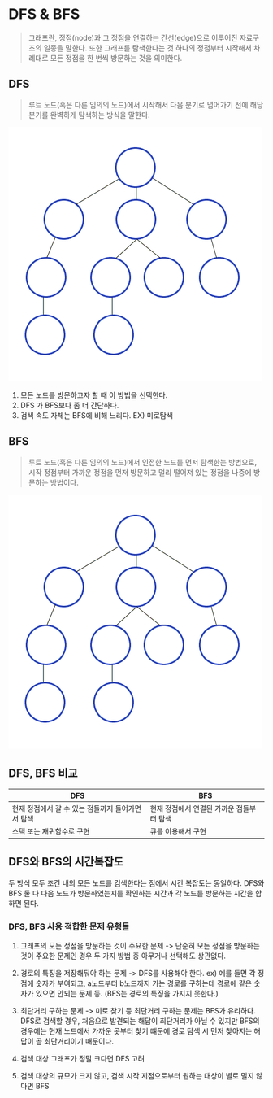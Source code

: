 # DFS & BFS
> 그래프란, 정점(node)과 그 정점을 연결하는 간선(edge)으로 이루어진 자료구조의 일종을 말한다.
> 또한 그래프를 탐색한다는 것 하나의 정점부터 시작해서 차례대로 모든 정점을 한 번씩 방문하는 것을 의미한다.


## DFS
> 루트 노드(혹은 다른 임의의 노드)에서 시작해서 다음 분기로 넘어가기 전에 해당 분기를 완벽하게 탐색하는 방식을 말한다.

![img.png](../../../Etc/Img/dfs.gif)

1. 모든 노드를 방문하고자 할 때 이 방법을 선택한다.
2. DFS 가 BFS보다 좀 더 간단하다.
3. 검색 속도 자체는 BFS에 비해 느리다.
EX) 미로탐색

## BFS
> 루트 노드(혹은 다른 임의의 노드)에서 인접한 노드를 먼저 탐색한는 방법으로, 시작 정점부터 가까운 정점을 먼저 방문하고 멀리 떨어져 있는
> 정점을 나중에 방문하는 방법이다.

![img.png](../../../Etc/Img/bfs.gif)

## DFS, BFS 비교

|DFS|BFS|
|------|---|
|현재 정점에서 갈 수 있는 점들까지 들어가면서 탐색|현재 정점에서 연결된 가까운 점들부터 탐색|
|스택 또는 재귀함수로 구현|큐를 이용해서 구현|

## DFS와 BFS의 시간복잡도
두 방식 모두 조건 내의 모든 노드를 검색한다는 점에서 시간 복잡도는 동일하다.
DFS와 BFS 둘 다 다음 노드가 방문하였는지를 확인하는 시간과 각 노드를 방문하는 시간을 합하면 된다.

### DFS, BFS 사용 적합한 문제 유형들
1. 그래프의 모든 정점을 방문하는 것이 주요한 문제
    -> 단순히 모든 정점을 방문하는 것이 주요한 문제인 경우 두 가지 방법 중 아무거나 선택해도 상관없다.
    
2. 경로의 특징을 저장해둬야 하는 문제
    -> DFS를 사용해야 한다.
    ex) 예를 들면 각 정점에 숫자가 부여되고, a노드부터 b노드까지 가는 경로를 구하는데 경로에 같은 숫자가 있으면 안되는 문제 등.
        (BFS는 경로의 특징을 가지지 못한다.)
        
3. 최단거리 구하는 문제
    -> 미로 찾기 등 최단거리 구하는 문제는 BFS가 유리하다.
       DFS로 검색할 경우, 처음으로 발견되는 해답이 최단거리가 아닐 수 있지만 BFS의 경우에는 현재 노드에서 가까운 곳부터 찾기 떄문에
       경로 탐색 시 먼저 찾아지는 해답이 곧 최단거리이기 때문이다.
       
4. 검색 대상 그래프가 정말 크다면 DFS 고려
5. 검색 대상의 규모가 크지 않고, 검색 시작 지점으로부터 원하는 대상이 별로 멀지 않다면 BFS
